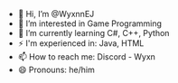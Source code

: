 - 👋 Hi, I’m @WyxnnEJ
- 👀 I’m interested in Game Programming
- 🌱 I’m currently learning C#, C++, Python
- ⚡ I'm experienced in: Java, HTML
- 📫 How to reach me: Discord - Wyxn
- 😄 Pronouns: he/him


<!---
WyxnnEJ/WyxnnEJ is a ✨ special ✨ repository because its `README.md` (this file) appears on your GitHub profile.
You can click the Preview link to take a look at your changes.
--->
